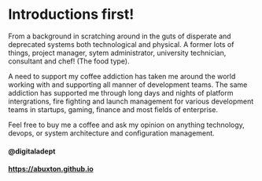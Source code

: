 <!SLIDE>
# Introductions first! 

From a background in scratching  around in the guts of disperate and deprecated systems  both technological and physical. A former lots of things,  project manager,  sytem administrator, university technician, consultant and chef! (The food type).  

A need to support my coffee addiction has taken me around the world working with and supporting all manner of development teams. The same addiction has supported me through long days and nights of platform intergrations, fire fighting and launch management for various development teams in startups, gaming, finance and most fields of enterprise.

Feel free to buy me a coffee and ask my opinion on anything technology, devops, or system architecture and  configuration management.

#### @digitaladept
#### https://abuxton.github.io


~~~SECTION:notes~~~

